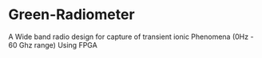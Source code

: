 # Green-Radiometer
A Wide band radio design for  capture of transient ionic Phenomena (0Hz - 60 Ghz range) Using FPGA
